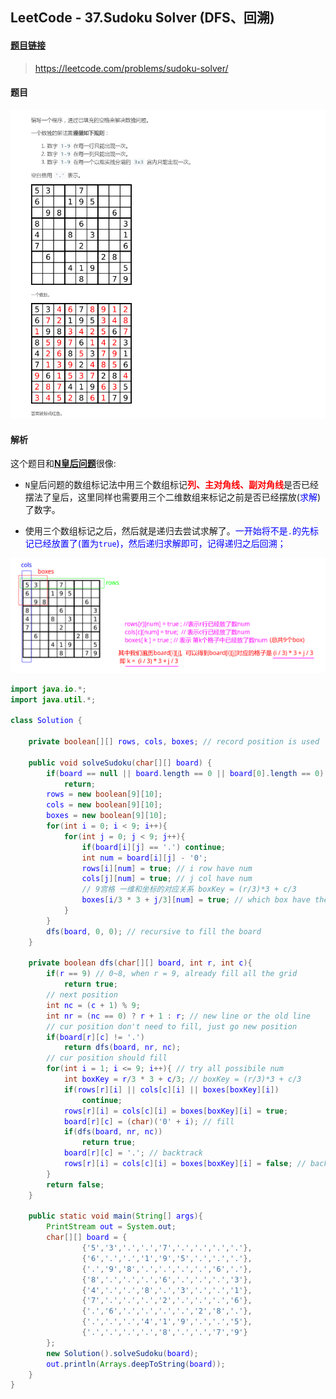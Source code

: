 ﻿## LeetCode - 37.Sudoku Solver (DFS、回溯)
#### [题目链接](https://leetcode.com/problems/sudoku-solver/)

> https://leetcode.com/problems/sudoku-solver/

#### 题目
![在这里插入图片描述](images/37_t.png)
#### 解析
这个题目和[**N皇后问题**](https://blog.csdn.net/zxzxzx0119/article/details/81840774)很像: 

* `N`皇后问题的数组标记法中用三个数组标记<font color = red>**列、主对角线、副对角线**</font>是否已经摆法了皇后，这里同样也需要用三个二维数组来标记之前是否已经摆放(<font color = blue>求解</font>)了数字。

* 使用三个数组标记之后，然后就是递归去尝试求解了。<font color = blue>一开始将不是`.`的先标记已经放置了(置为`true`)，然后递归求解即可，记得递归之后回溯；


![在这里插入图片描述](images/37_s.png)

```java
import java.io.*;
import java.util.*;

class Solution {

    private boolean[][] rows, cols, boxes; // record position is used 

    public void solveSudoku(char[][] board) {
        if(board == null || board.length == 0 || board[0].length == 0)
            return; 
        rows = new boolean[9][10]; 
        cols = new boolean[9][10]; 
        boxes = new boolean[9][10];
        for(int i = 0; i < 9; i++){ 
            for(int j = 0; j < 9; j++){ 
                if(board[i][j] == '.') continue; 
                int num = board[i][j] - '0';
                rows[i][num] = true; // i row have num
                cols[j][num] = true; // j col have num
                // 9宫格 一维和坐标的对应关系 boxKey = (r/3)*3 + c/3
                boxes[i/3 * 3 + j/3][num] = true; // which box have the num
            }
        }
        dfs(board, 0, 0); // recursive to fill the board
    }

    private boolean dfs(char[][] board, int r, int c){
        if(r == 9) // 0~8, when r = 9, already fill all the grid
            return true;
        // next position
        int nc = (c + 1) % 9; 
        int nr = (nc == 0) ? r + 1 : r; // new line or the old line
        // cur position don't need to fill, just go new position
        if(board[r][c] != '.')
            return dfs(board, nr, nc); 
        // cur position should fill
        for(int i = 1; i <= 9; i++){ // try all possibile num
            int boxKey = r/3 * 3 + c/3; // boxKey = (r/3)*3 + c/3
            if(rows[r][i] || cols[c][i] || boxes[boxKey][i])
                continue;
            rows[r][i] = cols[c][i] = boxes[boxKey][i] = true;
            board[r][c] = (char)('0' + i); // fill
            if(dfs(board, nr, nc))
                return true;
            board[r][c] = '.'; // backtrack
            rows[r][i] = cols[c][i] = boxes[boxKey][i] = false; // backtrack
        }
        return false;
    }

    public static void main(String[] args){
        PrintStream out = System.out;
        char[][] board = {
                {'5','3','.','.','7','.','.','.','.'},
                {'6','.','.','1','9','5','.','.','.'},
                {'.','9','8','.','.','.','.','6','.'},
                {'8','.','.','.','6','.','.','.','3'},
                {'4','.','.','8','.','3','.','.','1'},
                {'7','.','.','.','2','.','.','.','6'},
                {'.','6','.','.','.','.','2','8','.'},
                {'.','.','.','4','1','9','.','.','5'},
                {'.','.','.','.','8','.','.','7','9'}
        };
        new Solution().solveSudoku(board);
        out.println(Arrays.deepToString(board));
    }
}
```

